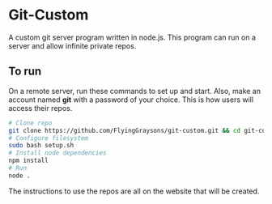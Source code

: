 # Git-Custom
A custom git server program written in node.js.
This program can run on a server and allow infinite private repos.

## To run
On a remote server, run these commands to set up and start.
Also, make an account named __git__ with a password of your choice.
This is how users will access their repos.
```bash
# Clone repo
git clone https://github.com/FlyingGraysons/git-custom.git && cd git-custom
# Configure filesystem
sudo bash setup.sh
# Install node dependencies
npm install
# Run
node .
```
The instructions to use the repos are all on the website that will be created.
